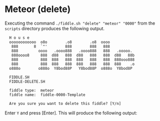 Meteor (delete)
======

Executing the command `./fiddle.sh "delete" "meteor" "0000"` from the `scripts` directory produces the following output.

      H o u s e
      oooooooooooo  o8o        .o8        .o8  oooo
       888       8  `"'        888        888   888
       888         oooo   .oooo888   .oooo888   888   .ooooo.
       888oooo8     888  d88   888  d88   888   888  d88   88b
       888          888  888   888  888   888   888  888ooo888
       888          888  888   888  888   888   888  888    .o
      o888o        o888o  Y8bod88P   Y8bod88P  o888o  Y8bod8P
      
      FIDDLE.SH
      FIDDLE-DELETE.SH
      
      fiddle type:	meteor
      fiddle name:	fiddle-0000-Template
      
      Are you sure you want to delete this fiddle? [Y/n]


Enter `Y` and press [Enter].  This will produce the following output:
